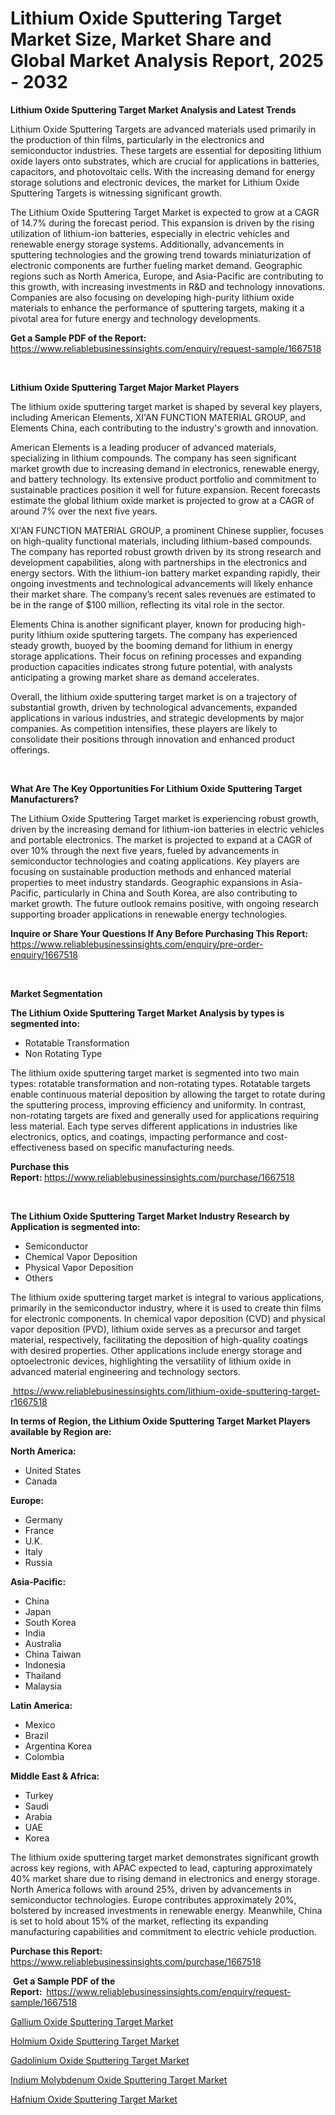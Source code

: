 <p><h1>Lithium Oxide Sputtering Target Market Size, Market Share and Global Market Analysis Report, 2025 - 2032</h1></p><p><strong>Lithium Oxide Sputtering Target Market Analysis and Latest Trends</strong></p>
<p><p>Lithium Oxide Sputtering Targets are advanced materials used primarily in the production of thin films, particularly in the electronics and semiconductor industries. These targets are essential for depositing lithium oxide layers onto substrates, which are crucial for applications in batteries, capacitors, and photovoltaic cells. With the increasing demand for energy storage solutions and electronic devices, the market for Lithium Oxide Sputtering Targets is witnessing significant growth.</p><p>The Lithium Oxide Sputtering Target Market is expected to grow at a CAGR of 14.7% during the forecast period. This expansion is driven by the rising utilization of lithium-ion batteries, especially in electric vehicles and renewable energy storage systems. Additionally, advancements in sputtering technologies and the growing trend towards miniaturization of electronic components are further fueling market demand. Geographic regions such as North America, Europe, and Asia-Pacific are contributing to this growth, with increasing investments in R&D and technology innovations. Companies are also focusing on developing high-purity lithium oxide materials to enhance the performance of sputtering targets, making it a pivotal area for future energy and technology developments.</p></p>
<p><strong>Get a Sample PDF of the Report:&nbsp;</strong> <a href="https://www.reliablebusinessinsights.com/enquiry/request-sample/1667518?utm_campaign=1106&utm_medium=2&utm_source=Github&utm_content=ia&utm_term=08032025&utm_id=lithium-oxide-sputtering-target">https://www.reliablebusinessinsights.com/enquiry/request-sample/1667518</a></p>
<p>&nbsp;</p>
<p><strong>Lithium Oxide Sputtering Target Major Market Players</strong></p>
<p><p>The lithium oxide sputtering target market is shaped by several key players, including American Elements, XI'AN FUNCTION MATERIAL GROUP, and Elements China, each contributing to the industry's growth and innovation. </p><p>American Elements is a leading producer of advanced materials, specializing in lithium compounds. The company has seen significant market growth due to increasing demand in electronics, renewable energy, and battery technology. Its extensive product portfolio and commitment to sustainable practices position it well for future expansion. Recent forecasts estimate the global lithium oxide market is projected to grow at a CAGR of around 7% over the next five years.</p><p>XI'AN FUNCTION MATERIAL GROUP, a prominent Chinese supplier, focuses on high-quality functional materials, including lithium-based compounds. The company has reported robust growth driven by its strong research and development capabilities, along with partnerships in the electronics and energy sectors. With the lithium-ion battery market expanding rapidly, their ongoing investments and technological advancements will likely enhance their market share. The company’s recent sales revenues are estimated to be in the range of $100 million, reflecting its vital role in the sector.</p><p>Elements China is another significant player, known for producing high-purity lithium oxide sputtering targets. The company has experienced steady growth, buoyed by the booming demand for lithium in energy storage applications. Their focus on refining processes and expanding production capacities indicates strong future potential, with analysts anticipating a growing market share as demand accelerates.</p><p>Overall, the lithium oxide sputtering target market is on a trajectory of substantial growth, driven by technological advancements, expanded applications in various industries, and strategic developments by major companies. As competition intensifies, these players are likely to consolidate their positions through innovation and enhanced product offerings.</p></p>
<p>&nbsp;</p>
<p><strong>What Are The Key Opportunities For Lithium Oxide Sputtering Target Manufacturers?</strong></p>
<p><p>The Lithium Oxide Sputtering Target market is experiencing robust growth, driven by the increasing demand for lithium-ion batteries in electric vehicles and portable electronics. The market is projected to expand at a CAGR of over 10% through the next five years, fueled by advancements in semiconductor technologies and coating applications. Key players are focusing on sustainable production methods and enhanced material properties to meet industry standards. Geographic expansions in Asia-Pacific, particularly in China and South Korea, are also contributing to market growth. The future outlook remains positive, with ongoing research supporting broader applications in renewable energy technologies.</p></p>
<p><strong>Inquire or Share Your Questions If Any Before Purchasing This Report:</strong> <a href="https://www.reliablebusinessinsights.com/enquiry/pre-order-enquiry/1667518?utm_campaign=1106&utm_medium=2&utm_source=Github&utm_content=ia&utm_term=08032025&utm_id=lithium-oxide-sputtering-target">https://www.reliablebusinessinsights.com/enquiry/pre-order-enquiry/1667518</a></p>
<p>&nbsp;</p>
<p><strong>Market Segmentation</strong></p>
<p><strong>The Lithium Oxide Sputtering Target Market Analysis by types is segmented into:</strong></p>
<p><ul><li>Rotatable Transformation</li><li>Non Rotating Type</li></ul></p>
<p><p>The lithium oxide sputtering target market is segmented into two main types: rotatable transformation and non-rotating types. Rotatable targets enable continuous material deposition by allowing the target to rotate during the sputtering process, improving efficiency and uniformity. In contrast, non-rotating targets are fixed and generally used for applications requiring less material. Each type serves different applications in industries like electronics, optics, and coatings, impacting performance and cost-effectiveness based on specific manufacturing needs.</p></p>
<p><strong>Purchase this Report:&nbsp;</strong><a href="https://www.reliablebusinessinsights.com/purchase/1667518?utm_campaign=1106&utm_medium=2&utm_source=Github&utm_content=ia&utm_term=08032025&utm_id=lithium-oxide-sputtering-target">https://www.reliablebusinessinsights.com/purchase/1667518</a></p>
<p>&nbsp;</p>
<p><strong>The Lithium Oxide Sputtering Target Market Industry Research by Application is segmented into:</strong></p>
<p><ul><li>Semiconductor</li><li>Chemical Vapor Deposition</li><li>Physical Vapor Deposition</li><li>Others</li></ul></p>
<p><p>The lithium oxide sputtering target market is integral to various applications, primarily in the semiconductor industry, where it is used to create thin films for electronic components. In chemical vapor deposition (CVD) and physical vapor deposition (PVD), lithium oxide serves as a precursor and target material, respectively, facilitating the deposition of high-quality coatings with desired properties. Other applications include energy storage and optoelectronic devices, highlighting the versatility of lithium oxide in advanced material engineering and technology sectors.</p></p>
<p><a href="https://www.reliablebusinessinsights.com/lithium-oxide-sputtering-target-r1667518?utm_campaign=1106&utm_medium=2&utm_source=Github&utm_content=ia&utm_term=08032025&utm_id=lithium-oxide-sputtering-target">&nbsp;https://www.reliablebusinessinsights.com/lithium-oxide-sputtering-target-r1667518</a></p>
<p><strong>In terms of Region, the Lithium Oxide Sputtering Target Market Players available by Region are:</strong></p>
<p>
    <p> <strong> North America: </strong>
        <ul>
            <li>United States</li>
            <li>Canada</li>
        </ul>
        </p> 
    <p> <strong> Europe: </strong>
        <ul>
            <li>Germany</li>
            <li>France</li>
            <li>U.K.</li>
            <li>Italy</li>
            <li>Russia</li>
        </ul>
        </p> 
    <p> <strong> Asia-Pacific: </strong>
        <ul>
            <li>China</li>
            <li>Japan</li>
            <li>South Korea</li>
            <li>India</li>
            <li>Australia</li>
            <li>China Taiwan</li>
            <li>Indonesia</li>
            <li>Thailand</li>
            <li>Malaysia</li>
        </ul>
        </p> 
    <p> <strong> Latin America: </strong>
        <ul>
            <li>Mexico</li>
            <li>Brazil</li>
            <li>Argentina Korea</li>
            <li>Colombia</li>
        </ul>
        </p> 
    <p> <strong> Middle East & Africa: </strong>
        <ul>
            <li>Turkey</li>
            <li>Saudi</li>
            <li>Arabia</li>
            <li>UAE</li>
            <li>Korea</li>
        </ul>
    </p>
    </p>
<p><p>The lithium oxide sputtering target market demonstrates significant growth across key regions, with APAC expected to lead, capturing approximately 40% market share due to rising demand in electronics and energy storage. North America follows with around 25%, driven by advancements in semiconductor technologies. Europe contributes approximately 20%, bolstered by increased investments in renewable energy. Meanwhile, China is set to hold about 15% of the market, reflecting its expanding manufacturing capabilities and commitment to electric vehicle production.</p></p>
<p><strong>Purchase this Report: </strong><a href="https://www.reliablebusinessinsights.com/purchase/1667518?utm_campaign=1106&utm_medium=2&utm_source=Github&utm_content=ia&utm_term=08032025&utm_id=lithium-oxide-sputtering-target">https://www.reliablebusinessinsights.com/purchase/1667518</a></p>
<p>&nbsp;<strong>Get a Sample PDF of the Report:&nbsp;&nbsp;</strong><a href="https://www.reliablebusinessinsights.com/enquiry/request-sample/1667518?utm_campaign=1106&utm_medium=2&utm_source=Github&utm_content=ia&utm_term=08032025&utm_id=lithium-oxide-sputtering-target">https://www.reliablebusinessinsights.com/enquiry/request-sample/1667518</a></p>
<p><strong></strong></p>
<p><p><a href="https://github.com/godekkutero4/Market-Research-Report-List-1/blob/main/gallium-oxide-sputtering-target-market.md?utm_campaign=1106&utm_medium=2&utm_source=Github&utm_content=ia&utm_term=08032025&utm_id=lithium-oxide-sputtering-target">Gallium Oxide Sputtering Target Market</a></p><p><a href="https://github.com/rjaibiagha/Market-Research-Report-List-1/blob/main/holmium-oxide-sputtering-target-market.md?utm_campaign=1106&utm_medium=2&utm_source=Github&utm_content=ia&utm_term=08032025&utm_id=lithium-oxide-sputtering-target">Holmium Oxide Sputtering Target Market</a></p><p><a href="https://github.com/abdhsheila7/Market-Research-Report-List-1/blob/main/gadolinium-oxide-sputtering-target-market.md?utm_campaign=1106&utm_medium=2&utm_source=Github&utm_content=ia&utm_term=08032025&utm_id=lithium-oxide-sputtering-target">Gadolinium Oxide Sputtering Target Market</a></p><p><a href="https://github.com/brinnoifon/Market-Research-Report-List-1/blob/main/indium-molybdenum-oxide-sputtering-target-market.md?utm_campaign=1106&utm_medium=2&utm_source=Github&utm_content=ia&utm_term=08032025&utm_id=lithium-oxide-sputtering-target">Indium Molybdenum Oxide Sputtering Target Market</a></p><p><a href="https://github.com/rumaskdallys2/Market-Research-Report-List-1/blob/main/hafnium-oxide-sputtering-target-market.md?utm_campaign=1106&utm_medium=2&utm_source=Github&utm_content=ia&utm_term=08032025&utm_id=lithium-oxide-sputtering-target">Hafnium Oxide Sputtering Target Market</a></p></p>